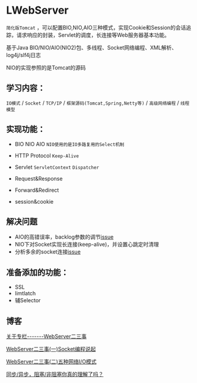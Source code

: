 # LWebServer
`简化版Tomcat` ，可以配置BIO,NIO,AIO三种模式，实现Cookie和Session的会话追踪，请求响应的封装，Servlet的调度，长连接等Web服务器基本功能。

基于Java BIO/NIO/AIO(NIO2)包、多线程、Socket网络编程、XML解析、log4j/slf4j日志

NIO的实现参照的是Tomcat的源码

## 学习内容：
`IO模式` / `Socket` / `TCP/IP` / `框架源码(Tomcat,Spring,Netty等)` / `高级网络编程` / `线程模型`

## 实现功能：
- BIO NIO AIO `NIO使用的是IO多路复用的Select机制`

- HTTP Protocol `Keep-Alive`

- Servlet `ServletContext` `Dispatcher`
  
- Request&Response

- Forward&Redirect

- session&cookie



## 解决问题

- AIO的高错误率，backlog参数的调节[issue](https://github.com/defineYIDA/LWebServer/issues/4)
- NIO下对Socket实现长连接(keep-alive)，并设置心跳定时清理
- 分析多余的socket连接[issue](https://github.com/defineYIDA/LWebServer/issues/3)

## 准备添加的功能：

- SSL
- limtlatch
- 辅Selector
## 博客
[关于专栏-------WebServer二三事](https://blog.csdn.net/define_LIN/article/details/89040929)

[WebServer二三事(一)Socket编程说起](https://blog.csdn.net/define_LIN/article/details/89304687)

[WebServer二三事(二)五种网络I/O模式](https://blog.csdn.net/define_LIN/article/details/89705770)

[同步/异步，阻塞/非阻塞你真的理解了吗？](https://blog.csdn.net/define_LIN/article/details/89724421)
